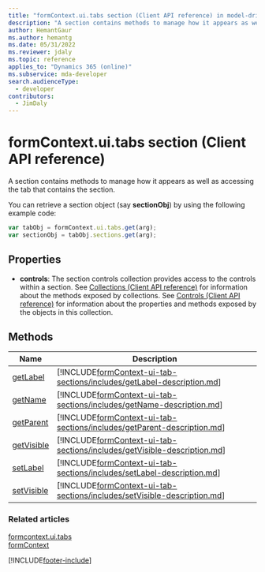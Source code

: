 ```yaml
---
title: "formContext.ui.tabs section (Client API reference) in model-driven apps| MicrosoftDocs"
description: "A section contains methods to manage how it appears as well as accessing the tab that contains the section."
author: HemantGaur
ms.author: hemantg
ms.date: 05/31/2022
ms.reviewer: jdaly
ms.topic: reference
applies_to: "Dynamics 365 (online)"
ms.subservice: mda-developer
search.audienceType: 
  - developer
contributors:
  - JimDaly
---
```

# formContext.ui.tabs section (Client API reference)

A section contains methods to manage how it appears as well as accessing the tab that contains the section.

You can retrieve a section object (say **sectionObj**) by using the following example code:

```JavaScript
var tabObj = formContext.ui.tabs.get(arg);
var sectionObj = tabObj.sections.get(arg);
```

## Properties

- **controls**: The section controls collection provides access to the controls within a section. See [Collections (Client API reference)](collections.md) for information about the methods exposed by collections. See [Controls (Client API reference)](controls.md) for information about the properties and methods exposed by the objects in this collection.


## Methods

|Name | Description |
|--|--|
|[getLabel](formContext-ui-tab-sections/getLabel.md)|[!INCLUDE[formContext-ui-tab-sections/includes/getLabel-description.md](formContext-ui-tab-sections/includes/getLabel-description.md)]|
|[getName](formContext-ui-tab-sections/getName.md)|[!INCLUDE[formContext-ui-tab-sections/includes/getName-description.md](formContext-ui-tab-sections/includes/getName-description.md)]|
|[getParent](formContext-ui-tab-sections/getParent.md)|[!INCLUDE[formContext-ui-tab-sections/includes/getParent-description.md](formContext-ui-tab-sections/includes/getParent-description.md)]|
|[getVisible](formContext-ui-tab-sections/getVisible.md)|[!INCLUDE[formContext-ui-tab-sections/includes/getVisible-description.md](formContext-ui-tab-sections/includes/getVisible-description.md)]|
|[setLabel](formContext-ui-tab-sections/setLabel.md)|[!INCLUDE[formContext-ui-tab-sections/includes/setLabel-description.md](formContext-ui-tab-sections/includes/setLabel-description.md)]|
|[setVisible](formContext-ui-tab-sections/setVisible.md)|[!INCLUDE[formContext-ui-tab-sections/includes/setVisible-description.md](formContext-ui-tab-sections/includes/setVisible-description.md)]|

### Related articles

[formcontext.ui.tabs](formcontext-ui-tabs.md)   
[formContext](../clientapi-form-context.md)


[!INCLUDE[footer-include](../../../../includes/footer-banner.md)]
